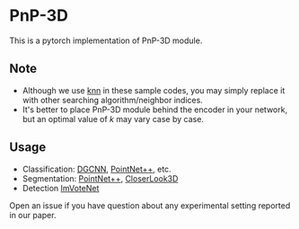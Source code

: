 # PnP-3D 
This is a pytorch implementation of PnP-3D module.

## Note
* Although we use [knn](https://github.com/ShiQiu0419/pnp-3d/blob/4e516ed750d0764176cd6f50dff4194f0905607f/pytorch/pnp3d.py#L37) in these sample codes, you may simply replace it with other searching algorithm/neighbor indices.
* It's better to place PnP-3D module behind the encoder in your network, but an optimal value of *k* may vary case by case. 

## Usage
* Classification: [DGCNN](https://github.com/WangYueFt/dgcnn/blob/master/pytorch/model.py), [PointNet++](https://github.com/yanx27/Pointnet_Pointnet2_pytorch/blob/master/models/pointnet2_cls_ssg.py), etc.
* Segmentation: [PointNet++](https://github.com/yanx27/Pointnet_Pointnet2_pytorch/blob/master/models/pointnet2_sem_seg.py), [CloserLook3D](https://github.com/zeliu98/CloserLook3D/blob/master/pytorch/models/backbones/resnet.py)
* Detection [ImVoteNet](https://github.com/facebookresearch/imvotenet/blob/main/models/backbone_module.py)

Open an issue if you have question about any experimental setting reported in our paper.  
